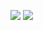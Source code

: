 [![](https://gitlab.com/pl.rachuna-net/apps/codebase-suite/-/badges/release.svg)](https://gitlab.com/pl.rachuna-net/apps/codebase-suite/-/releases)
[![](https://gitlab.com/pl.rachuna-net/apps/codebase-suite/badges/main/pipeline.svg)](https://gitlab.com/pl.rachuna-net/apps/codebase-suite/-/commits/main)
